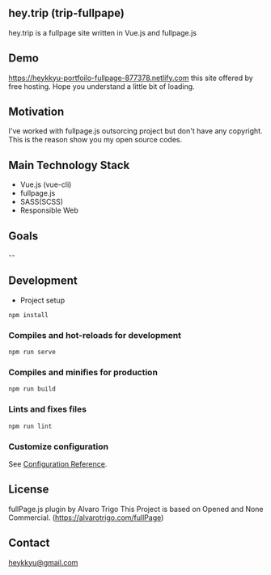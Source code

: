## hey.trip (trip-fullpape)
hey.trip is a fullpage site written in Vue.js and fullpage.js 

## Demo
https://heykkyu-portfoilo-fullpage-877378.netlify.com
this site offered by free hosting. Hope you understand a little bit of loading.

## Motivation
I've worked with fullpage.js outsorcing project but don't have any copyright.
This is the reason show you my open source codes.

## Main Technology Stack
- Vue.js (vue-cli)
- fullpage.js
- SASS(SCSS)
- Responsible Web

## Goals
--


## Development

- Project setup
```
npm install
```

### Compiles and hot-reloads for development
```
npm run serve
```

### Compiles and minifies for production
```
npm run build
```

### Lints and fixes files
```
npm run lint
```

### Customize configuration
See [Configuration Reference](https://cli.vuejs.org/config/).

## License
fullPage.js plugin by Alvaro Trigo
This Project is based on Opened and None Commercial. (https://alvarotrigo.com/fullPage)

## Contact
heykkyu@gmail.com
